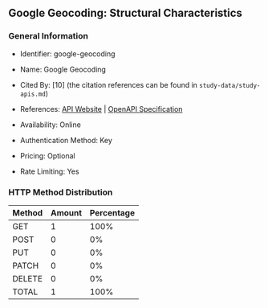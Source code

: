 ## Google Geocoding: Structural Characteristics

### General Information

- Identifier: google-geocoding

- Name: Google Geocoding

- Cited By: [10] (the citation references can be found in `study-data/study-apis.md`)

- References: [API Website](https://developers.google.com/maps/documentation/geocoding) | [OpenAPI Specification](https://www.postman.com/google-maps-platform/google-maps-platform/collection/c4xo2u9/google-maps-platform-core-apis)

- Availability: Online

- Authentication Method: Key

- Pricing: Optional

- Rate Limiting: Yes

### HTTP Method Distribution

| Method | Amount | Percentage |
|--------|--------|------------|
| GET | 1 | 100% |
| POST | 0 | 0% |
| PUT | 0 | 0% |
| PATCH | 0 | 0% |
| DELETE | 0 | 0% |
| TOTAL | 1 | 100% |
